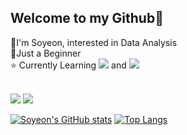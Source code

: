 ## Welcome to my Github👋

🎈I'm Soyeon, interested in Data Analysis   
🌱Just a Beginner   
⭐ Currently Learning
<img src="https://img.shields.io/badge/Python-3776AB?style=flat-square&logo=Python&logoColor=white"/></a> and 
<img src="https://img.shields.io/badge/R-276DC3?style=flat-square&logo=R&logoColor=white"/></a>



</br>
<a href="mailto:syyang@sookmyung.ac.kr" target="_blank"><img src="https://img.shields.io/badge/Gmail-EA4335?style=flat-square&logo=Gmail&logoColor=white"/></a>
<a href="https://velog.io/@xoyeon" target="_blank"><img src="https://img.shields.io/badge/Velog-20c997?style=flat-square&logo=Vimeo&logoColor=white"/></a>


[![Soyeon's GitHub stats](https://github-readme-stats.vercel.app/api?username=xoyeon&show_icons=true&theme=buefy)](https://github.com/anuraghazra/github-readme-stats)
[![Top Langs](https://github-readme-stats.vercel.app/api/top-langs/?username=xoyeon&langs_count=5&layout=compact)](https://github.com/anuraghazra/github-readme-stats)
